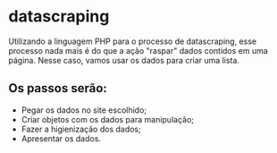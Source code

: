 # datascraping
Utilizando a linguagem PHP para o processo de datascraping, esse processo nada mais é do que a ação "raspar" dados
contidos em uma página. Nesse caso, vamos usar os dados para criar uma lista.

 ## Os passos serão:
 * Pegar os dados no site escolhido;
 * Criar objetos com os dados para manipulação;
 * Fazer a higienização dos dados;
 * Apresentar os dados.
